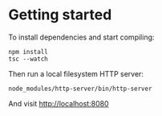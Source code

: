 # Getting started

To install dependencies and start compiling:

```
npm install
tsc --watch
```

Then run a local filesystem HTTP server:

```
node_modules/http-server/bin/http-server
```

And visit [http://localhost:8080](http://localhost:8080)
